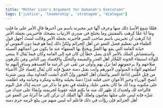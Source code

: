 ```yaml
---
title: "Mother Lion's Argument for Damanah's Execution"
tags: ['justice', 'leadership', 'stratagem', "dialogue"]
---
```


 فلمَّا سَمِعَ الأسدُ ذلك منها وعرف أنَّها غير مخبرته باسم من أخبرها قال الأمر على ما قلتِ وما أنا عمَّا كرهتِ بالمفتش وما يختلج في صدري الارتياب بنصحك فأخبريني بجملة الأمر إذا كرهتِ أن تخبريني باسم صاحب السر
فأخبرته بجملة الأمر وقالت لستُ أجهل قول العلماء في تعظيم فضل العفو عن أهل الجرائم ولكنَّ ذلك إنما هو فيما دون النفوس أو خيانة العامة التي يقع بها الشرُّ ويحتجُّ بها السفهاء عند ما يكون من أعمالهم السيئة واستغشاش الملك بالأمر الذي يصل خطأ  إن كان فيه  إلى العامة وكان فيما يُقال لا ينبغي للولاة استبقاء الخونة الفُجَّار أهلِ الغدر والنميمة والتحيُّل والإفساد بين الناس ومَن يَكرهون صلاحهم ولا يرحمونهم لما نزل بهم وأولى من نَفَى عن الرعية ما أفسدهم وساق إليهم ما أصلحهم القادة المتولُّون لأمورهم وأنت بقتل دمنة حقيقٌ فإنه كان يُقال إفساد جُلِّ الأشياء من قِبَلِ خَلَّتين إذاعةُ السر وائتمان أهل الفجور وإنَّ الذي أنشب العداوة بينك وبين شتربةَ أنصحِ الوزراءِ وخيرِ الأعوانِ حتى قتلته غدرًا دمنةُ بحيلته وخِلابه ومكره وخيانته وقد اطلعت على مكنونه وبدا لك ما كان يخفى عليك وعلمتَه في نحو ما تذكر من حديثه إياك قبل اليوم فالراحة لك ولجندك  إذ ظهر لك منه ما يكتم  قتلُه عقوبةً لجريمته وإبقاءً على جندك من شرِّه فإنه ليس على مثلها بمأمون ولعلك أيُّها الملك أن تركن إلى ما آثرتَهُ من العفو عن أهل الجرائم فإن روَّأت في ذلك فاعلم أنه ليس منهم من يبلغ جُرمه جرمَ دمنة
